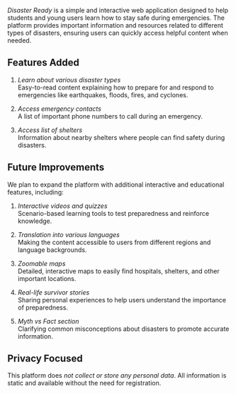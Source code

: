 *Disaster Ready* is a simple and interactive web application designed to help students and young users learn how to stay safe during emergencies. The platform provides important information and resources related to different types of disasters, ensuring users can quickly access helpful content when needed.

##  Features Added
1. *Learn about various disaster types*  
   Easy-to-read content explaining how to prepare for and respond to emergencies like earthquakes, floods, fires, and cyclones.

2. *Access emergency contacts*  
   A list of important phone numbers to call during an emergency.

3. *Access list of shelters*  
   Information about nearby shelters where people can find safety during disasters.

## Future Improvements
We plan to expand the platform with additional interactive and educational features, including:

1. *Interactive videos and quizzes*  
   Scenario-based learning tools to test preparedness and reinforce knowledge.
   
3. *Translation into various languages*  
   Making the content accessible to users from different regions and language backgrounds.

4. *Zoomable maps*  
   Detailed, interactive maps to easily find hospitals, shelters, and other important locations.

5. *Real-life survivor stories*  
   Sharing personal experiences to help users understand the importance of preparedness.

6. *Myth vs Fact section*  
   Clarifying common misconceptions about disasters to promote accurate information.
   
##  Privacy Focused
This platform does *not collect or store any personal data*. All information is static and available without the need for registration.


